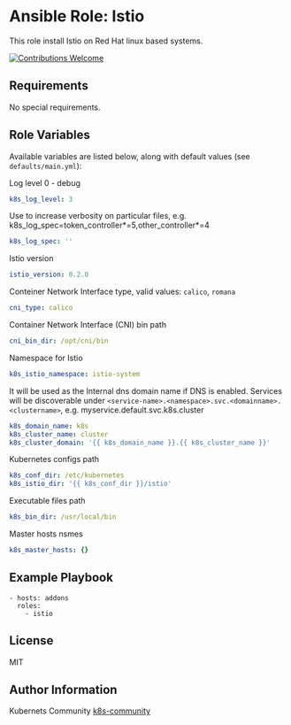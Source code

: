 Ansible Role: Istio 
===================

This role install Istio on Red Hat linux based systems.

[![Contributions Welcome](https://img.shields.io/badge/contributions-welcome-brightgreen.svg?style=flat)](https://github.com/k8s-community/cluster-deploy/issues)

Requirements
------------

No special requirements.


Role Variables
--------------

Available variables are listed below, along with default values (see `defaults/main.yml`):

Log level 0 - debug
```yaml
k8s_log_level: 3
```

Use to increase verbosity on particular files, e.g. k8s_log_spec=token_controller*=5,other_controller*=4
```yaml
k8s_log_spec: ''
```

Istio version
```yaml
istio_version: 0.2.0
```

Conteiner Network Interface type, valid values: `calico`, `romana`
```yaml
cni_type: calico
```

Container Network Interface (CNI) bin path
```yaml
cni_bin_dir: /opt/cni/bin
```

Namespace for Istio
```yaml
k8s_istio_namespace: istio-system
```

It will be used as the Internal dns domain name if DNS is enabled.
Services will be discoverable under
`<service-name>.<namespace>.svc.<domainname>.<clustername>`, e.g.
myservice.default.svc.k8s.cluster
```yaml
k8s_domain_name: k8s
k8s_cluster_name: cluster
k8s_cluster_domain: '{{ k8s_domain_name }}.{{ k8s_cluster_name }}'
```

Kubernetes configs path
```yaml
k8s_conf_dir: /etc/kubernetes
k8s_istio_dir: '{{ k8s_conf_dir }}/istio'
```

Executable files path
```yaml
k8s_bin_dir: /usr/local/bin
```

Master hosts nsmes
```yaml
k8s_master_hosts: {}
```

Example Playbook
----------------

    - hosts: addons
      roles:
        - istio

License
-------

MIT

Author Information
------------------

Kubernets Community [k8s-community](https://github.com/k8s-community)
